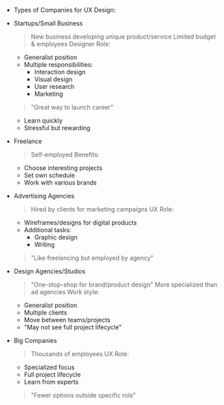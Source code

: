 * Types of Companies for UX Design:
 - Startups/Small Business
   > New business developing unique product/service
   > Limited budget & employees
   > Designer Role:
     * Generalist position
     * Multiple responsibilities:
       - Interaction design
       - Visual design
       - User research
       - Marketing
   > "Great way to launch career"
     * Learn quickly
     * Stressful but rewarding

 - Freelance
   > Self-employed
   > Benefits:
     * Choose interesting projects
     * Set own schedule
     * Work with various brands

 - Advertising Agencies
   > Hired by clients for marketing campaigns
   > UX Role:
     * Wireframes/designs for digital products
     * Additional tasks:
       - Graphic design
       - Writing
   > "Like freelancing but employed by agency"

 - Design Agencies/Studios
   > "One-stop-shop for brand/product design"
   > More specialized than ad agencies
   > Work style:
     * Generalist position
     * Multiple clients
     * Move between teams/projects
     * "May not see full project lifecycle"

 - Big Companies
   > Thousands of employees
   > UX Role:
     * Specialized focus
     * Full project lifecycle
     * Learn from experts
   > "Fewer options outside specific role"
